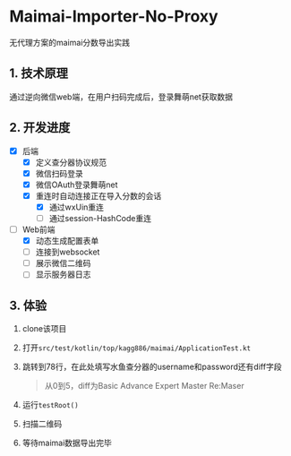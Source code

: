# Maimai-Importer-No-Proxy

无代理方案的maimai分数导出实践



## 1. 技术原理

通过逆向微信web端，在用户扫码完成后，登录舞萌net获取数据

## 2. 开发进度

- [x] 后端
  - [x] 定义查分器协议规范
  - [x] 微信扫码登录
  - [x] 微信OAuth登录舞萌net
  - [x] 重连时自动连接正在导入分数的会话
    - [x] 通过wxUin重连
    - [ ] 通过session-HashCode重连
- [ ] Web前端
  - [x] 动态生成配置表单
  - [ ] 连接到websocket
  - [ ] 展示微信二维码
  - [ ] 显示服务器日志

## 3. 体验

1. clone该项目

2. 打开`src/test/kotlin/top/kagg886/maimai/ApplicationTest.kt`

3. 跳转到78行，在此处填写水鱼查分器的username和password还有diff字段

   > 从0到5，diff为Basic Advance Expert Master Re:Maser

4. 运行`testRoot()`

5. 扫描二维码

6. 等待maimai数据导出完毕